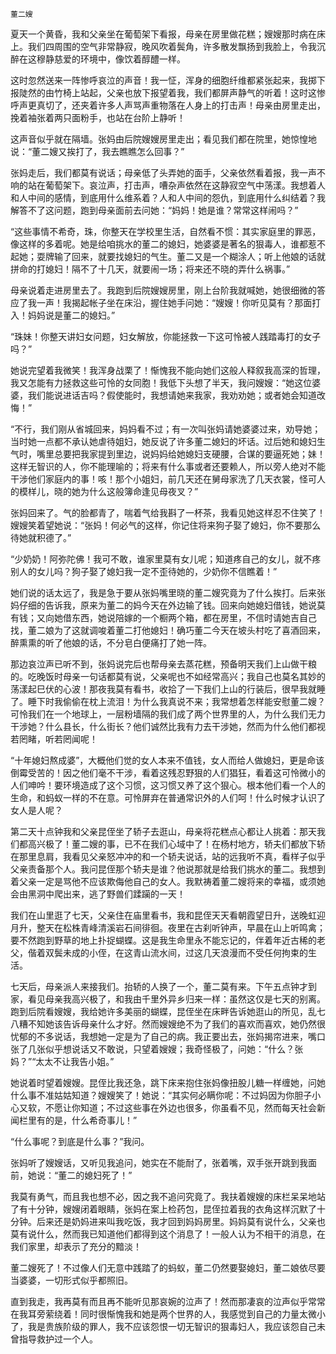     董二嫂 

   夏天一个黄昏，我和父亲坐在葡萄架下看报，母亲在房里做花糕；嫂嫂那时病在床上。我们四周围的空气非常静寂，晚风吹着鬓角，许多散发飘扬到我脸上，令我沉醉在这穆静慈爱的环境中，像饮着醇醴一样。

   这时忽然送来一阵惨呼哀泣的声音！我一怔，浑身的细胞纤维都紧张起来，我掷下报陡然的由竹椅上站起，父亲也放下报望着我，我们都屏声静气的听着！这时这惨呼声更真切了，还夹着许多人声骂声重物落在人身上的打击声！母亲由房里走出，挽着袖张着两只面粉手，也站在台阶上静听！

   这声音似乎就在隔墙。张妈由后院嫂嫂房里走出；看见我们都在院里，她惊惶地说：“董二嫂又挨打了，我去瞧瞧怎么回事？”

   张妈走后，我们都莫有说话；母亲低了头弄她的面手，父亲依然看着报，我一声不响的站在葡萄架下。哀泣声，打击声，嘈杂声依然在这静寂空气中荡漾。我想着人和人中间的感情，到底用什么维系着？人和人中间的怨仇，到底用什么纠结着？我解答不了这问题，跑到母亲面前去问她：“妈妈！她是谁？常常这样闹吗？”

   “这些事情不希奇，珠，你整天在学校里生活，自然看不惯：其实家庭里的罪恶，像这样的多着呢。她是给咱挑水的董二的媳妇，她婆婆是著名的狠毒人，谁都惹不起她；耍牌输了回来，就要找媳妇的气生。董二又是一个糊涂人；听上他娘的话就拼命的打媳妇！隔不了十几天，就要闹一场；将来还不晓的弄什么祸事。”

   母亲说着走进房里去了。我跑到后院嫂嫂房里，刚上台阶我就喊她，她很细微的答应了我一声！我揭起帐子坐在床沿，握住她手问她：“嫂嫂！你听见莫有？那面打入！妈妈说是董二的媳妇。”

   “珠妹！你整天讲妇女问题，妇女解放，你能拯救一下这可怜被人践踏毒打的女子吗？”

   她说完望着我微笑！我浑身战栗了！惭愧我不能向她们这般人释叙我高深的哲理，我又怎能有力拯救这些可怜的女同胞！我低下头想了半天，我问嫂嫂：“她这位婆婆，我们能说进话吉吗？假使能时，我想请她来我家，我劝劝她；或者她会知道改悔！”

   “不行，我们刚从省城回来，妈妈看不过；有一次叫张妈请她婆婆过来，劝导她；当时她一点都不承认她虐待姐妇，她反说了许多董二媳妇的坏话。过后她和媳妇生气时，嘴里总要把我家提到里边，说妈妈给她媳妇支硬腰，合谋的要逼死她；妹！这样无智识的人，你不能理喻的；将来有什么事或者还要赖人，所以旁人绝对不能干涉他们家庭内的事！咳！那个小姐妇，前几天还在舅母家洗了几天衣裳，怪可人的模样儿，晓的她为什么这般簿命逢见母夜叉？”

   张妈回来了。气的脸都青了，喘着气给我斟了一杯茶，我看见她这样忍不住笑了！嫂嫂笑着望她说：“张妈！何必气的这样，你记住将来狗子娶了媳妇，你不要那么待她就积德了。”

   “少奶奶！阿弥陀佛！我可不敢，谁家里莫有女儿呢；知道疼自己的女儿，就不疼别人的女儿吗？狗子娶了媳妇我一定不歪待她的，少奶你不信瞧着！”

   她们说的话太远了，我是急于要从张妈嘴里晓的董二嫂究竟为了什么挨打。后来张妈仔细的告诉我，原来为董二的妈今天在外边输了钱。回来向她媳妇借钱，她说莫有钱；又向她借东西，她说陪嫁的一个橱两个箱，都在房里，不信时请她吉自己找，董二娘为了这就调唆着董二打他媳妇！确巧董二今天在坡头村吃了喜酒回来，醉熏熏的听了他娘的话，不分皂白便痛打了她一阵。

   那边哀泣声已听不到，张妈说完后也帮母亲去蒸花糕，预备明天我们上山做干粮的。吃晚饭时母亲一句话都莫有说，父亲呢也不如经常高兴；我自己也莫名其妙的荡漾起巳伏的心波！那夜我莫有看书，收拾了一下我们上山的行装后，很早我就睡了。睡下时我偷偷在枕上流泪！为什么我真说不来；我常想着怎样能安慰董二嫂？可怜我们在一个地球上，一层粉墙隔的我们成了两个世界里的人，为什么我们无力干涉她？什么县长，什么街长？他们诚然比我有力去干涉她，然而为什么他们都视若罔睹，听若罔闻呢！

   “十年媳妇熬成婆”，大概他们觉的女人本来不值钱，女人而给人做媳妇，更是命该倒霉受苦的！因之他们毫不干涉，看着这残忍野狠的人们猖狂，看着这可怜微小的人们呻吟！要环境造成了这个习惯，这习惯又养了这个狠心。根本他们看一个人的生命，和蚂蚁一样的不在意。可怜屏弃在普通常识外的人们呵！什么时候才认识了女人是人呢？

   第二天十点钟我和父亲昆侄坐了轿子去逛山，母亲将花糕点心都让人挑着：那天我们都高兴极了！董二嫂的事，已不在我们心域中了！在杨村地方，轿夫们都放下轿在那里息肩，我看见父亲怒冲冲的和一个轿夫说话，站的远我听不真，看样子似乎父亲责备那个人。我问昆侄那个轿夫是谁？他说那就是给我们挑水的董二。我想到着父亲一定是骂他不应该欺侮他自己的女人。我默祷着董二嫂将来的幸福，或须她会由黑洞中爬出来，逃了野兽们蹂躏的一天！

   我们在山里逛了七天，父亲住在庙里看书，我和昆侄天天看朝霞望日升，送晚虹迎月升，整天在松株青峰清溪岩石间徘徊。夜里在古刹听钟声，早晨在山上听鸣禽；要不然跑到野草的地上扑捉蝴蝶。这是我生命里永不能忘记的，伴着年近古稀的老父，偕着双鬓未成的小侄，在这青山流水间，过这几天浪漫而不受任何拘束的生活。

   七天后，母亲派人来接我们。抬轿的人换了一个，董二莫有来。下午五点钟才到家，看见母亲我高兴极了，和我由千里外异乡归来一样：虽然这仅是七天的别离。跑到后院看嫂嫂，我给她许多美丽的蝴蝶，昆侄坐在床畔告诉她逛山的所见，乱七八糟不知她该告诉母亲什么才好。然而嫂嫂绝不为了我们的喜欢而喜欢，她仍然很忧郁的不多说话，我想她一定是为了自己的病。我正要出去，张妈揭帘进来，嘴口张了几张似乎想说话又不敢说，只望着嫂嫂；我奇怪极了，问她：“什么？张妈？”“太太不让我告小姐。”

   她说着时望着嫂嫂。昆侄比我还急，跳下床来抱住张妈像扭股儿糖一样缠她，问她什么事不准姑姑知道？嫂嫂笑了！她说：“其实何必瞒你呢：不过妈因为你胆子小心又软，不愿让你知道；不过这些事在外边也很多，你虽看不见，然而每天社会新闻栏里有的是，什么希奇事儿！”

   “什么事呢？到底是什么事？”我问。

   张妈听了嫂嫂话，又听见我追问，她实在不能耐了，张着嘴，双手张开跳到我面前，她说：“董二的媳妇死了！”

   我莫有勇气，而且我也想不必，因之我不追问究竟了。我扶着嫂嫂的床栏呆呆地站了有十分钟，嫂嫂闭着眼睛，张妈在案上检药包，昆侄拉着我的衣角这样沉默了十分钟。后来还是奶妈进来叫我吃饭，我才回到妈妈房里。妈妈莫有说什么，父亲也莫有说什么，然而我已知道他们都得到这个消息了！一般人认为不相干的消息，在我们家里，却表示了充分的黯淡！

   董二嫂死了！不过像人们无意中践踏了的蚂蚁，董二仍然要娶媳妇，董二娘依尽要当婆婆，一切形式似乎都照旧。

   直到我走，我再莫有而且再不能听见那哀婉的泣声了！然而那凄哀的泣声似乎常常在我耳旁萦绕着！同时很惭愧我和她是两个世界的人，我感觉到自己的力量太微小了，我是贵族阶级的罪人，我不应该怨恨一切无智识的狠毒妇人，我应该怨自己未曾指导救护过一个人。

